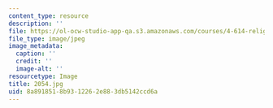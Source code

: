 ```yaml
---
content_type: resource
description: ''
file: https://ol-ocw-studio-app-qa.s3.amazonaws.com/courses/4-614-religious-architecture-and-islamic-cultures-fall-2002/8a8918518b9312262e883db5142ccd6a_2054.jpg
file_type: image/jpeg
image_metadata:
  caption: ''
  credit: ''
  image-alt: ''
resourcetype: Image
title: 2054.jpg
uid: 8a891851-8b93-1226-2e88-3db5142ccd6a
---
```

